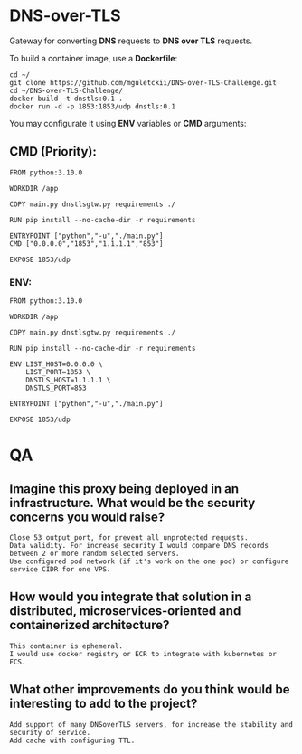 # DNS-over-TLS

Gateway for converting **DNS** requests to **DNS over TLS** requests.

To build a container image, use a **Dockerfile**:

~~~
cd ~/
git clone https://github.com/mguletckii/DNS-over-TLS-Challenge.git
cd ~/DNS-over-TLS-Challenge/
docker build -t dnstls:0.1 .
docker run -d -p 1853:1853/udp dnstls:0.1
~~~

You may configurate it using **ENV** variables or **CMD** arguments:

## CMD (Priority):
~~~
FROM python:3.10.0

WORKDIR /app

COPY main.py dnstlsgtw.py requirements ./
	 
RUN pip install --no-cache-dir -r requirements

ENTRYPOINT ["python","-u","./main.py"]
CMD ["0.0.0.0","1853","1.1.1.1","853"]

EXPOSE 1853/udp
~~~

### ENV:
~~~
FROM python:3.10.0

WORKDIR /app

COPY main.py dnstlsgtw.py requirements ./
	 
RUN pip install --no-cache-dir -r requirements

ENV LIST_HOST=0.0.0.0 \
    LIST_PORT=1853 \
    DNSTLS_HOST=1.1.1.1 \
    DNSTLS_PORT=853 

ENTRYPOINT ["python","-u","./main.py"]

EXPOSE 1853/udp
~~~

# QA

## Imagine this proxy being deployed in an infrastructure. What would be the security concerns you would raise?
~~~
Close 53 output port, for prevent all unprotected requests.
Data validity. For increase security I would compare DNS records between 2 or more random selected servers.
Use configured pod network (if it's work on the one pod) or configure service CIDR for one VPS.
~~~

## How would you integrate that solution in a distributed, microservices-oriented and containerized architecture?

~~~
This container is ephemeral.
I would use docker registry or ECR to integrate with kubernetes or ECS.
~~~

## What other improvements do you think would be interesting to add to the project?

~~~
Add support of many DNSoverTLS servers, for increase the stability and security of service. 
Add cache with configuring TTL.
~~~
